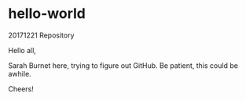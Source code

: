 # hello-world
20171221 Repository

Hello all,

Sarah Burnet here, trying to figure out GitHub. Be patient, this could be awhile.

Cheers!
